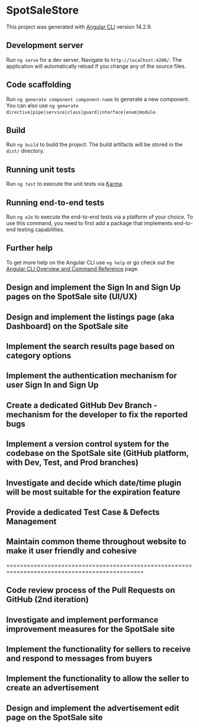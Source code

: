 # SpotSaleStore

This project was generated with [Angular CLI](https://github.com/angular/angular-cli) version 14.2.9.

## Development server

Run `ng serve` for a dev server. Navigate to `http://localhost:4200/`. The application will automatically reload if you change any of the source files.

## Code scaffolding

Run `ng generate component component-name` to generate a new component. You can also use `ng generate directive|pipe|service|class|guard|interface|enum|module`.

## Build

Run `ng build` to build the project. The build artifacts will be stored in the `dist/` directory.

## Running unit tests

Run `ng test` to execute the unit tests via [Karma](https://karma-runner.github.io).

## Running end-to-end tests

Run `ng e2e` to execute the end-to-end tests via a platform of your choice. To use this command, you need to first add a package that implements end-to-end testing capabilities.

## Further help

To get more help on the Angular CLI use `ng help` or go check out the [Angular CLI Overview and Command Reference](https://angular.io/cli) page.

## Design and implement the Sign In and Sign Up pages on the SpotSale site (UI/UX)

## Design and implement the listings page (aka Dashboard) on the SpotSale site

## Implement the search results page based on category options

## Implement the authentication mechanism for user Sign In and Sign Up

## Create a dedicated GitHub Dev Branch - mechanism for the developer to fix the reported bugs 

## Implement a version control system for the codebase on the SpotSale site (GitHub platform, with Dev, Test, and Prod branches) 

## Investigate and decide which date/time plugin will be most suitable for the expiration feature 

## Provide a dedicated Test Case & Defects Management

## Maintain common theme throughout website to make it user friendly and cohesive

==============================================================================================
## Code review process of the Pull Requests on GitHub (2nd iteration)

## Investigate and implement performance improvement measures for the SpotSale site

## Implement the functionality for sellers to receive and respond to messages from buyers

## Implement the functionality to allow the seller to create an advertisement

## Design and implement the advertisement edit page on the SpotSale site

